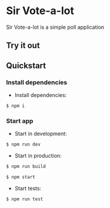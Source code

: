 
# Sir Vote-a-lot

Sir Vote-a-lot is a simple poll application

## Try it out


## Quickstart

### Install dependencies

- Install dependencies:

```bash
$ npm i
```

### Start app

- Start in development:

```bash
$ npm run dev
```

- Start in production:

```bash
$ npm run build
```

```bash
$ npm start
```

- Start tests:

```bash
$ npm run test
```
